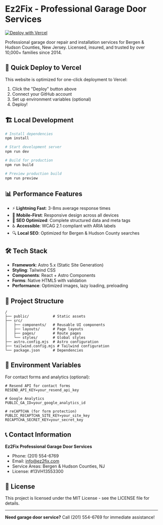 # Ez2Fix - Professional Garage Door Services

[![Deploy with Vercel](https://vercel.com/button)](https://vercel.com/new/clone?repository-url=https%3A%2F%2Fgithub.com%2F[YOUR_USERNAME]%2Fez2fix-website)

Professional garage door repair and installation services for Bergen & Hudson Counties, New Jersey. Licensed, insured, and trusted by over 10,000+ families since 2014.

## 🚀 Quick Deploy to Vercel

This website is optimized for one-click deployment to Vercel:

1. Click the "Deploy" button above
2. Connect your GitHub account
3. Set up environment variables (optional)
4. Deploy!

## 🏗️ Local Development

```bash
# Install dependencies
npm install

# Start development server
npm run dev

# Build for production
npm run build

# Preview production build
npm run preview
```

## 📊 Performance Features

- ⚡ **Lightning Fast**: 3-8ms average response times
- 📱 **Mobile-First**: Responsive design across all devices  
- 🎯 **SEO Optimized**: Complete structured data and meta tags
- ♿ **Accessible**: WCAG 2.1 compliant with ARIA labels
- 🔍 **Local SEO**: Optimized for Bergen & Hudson County searches

## 🛠️ Tech Stack

- **Framework**: Astro 5.x (Static Site Generation)
- **Styling**: Tailwind CSS
- **Components**: React + Astro Components
- **Forms**: Native HTML5 with validation
- **Performance**: Optimized images, lazy loading, preloading

## 📁 Project Structure

```
/
├── public/           # Static assets
├── src/
│   ├── components/   # Reusable UI components
│   ├── layouts/      # Page layouts
│   ├── pages/        # Route pages
│   └── styles/       # Global styles
├── astro.config.mjs  # Astro configuration
├── tailwind.config.mjs # Tailwind configuration
└── package.json      # Dependencies
```

## 🔧 Environment Variables

For contact forms and analytics (optional):

```env
# Resend API for contact forms
RESEND_API_KEY=your_resend_api_key

# Google Analytics
PUBLIC_GA_ID=your_google_analytics_id

# reCAPTCHA (for form protection)
PUBLIC_RECAPTCHA_SITE_KEY=your_site_key
RECAPTCHA_SECRET_KEY=your_secret_key
```

## 📞 Contact Information

**Ez2Fix Professional Garage Door Services**
- Phone: (201) 554-6769
- Email: info@ez2fix.com
- Service Areas: Bergen & Hudson Counties, NJ
- License: #13VH13553300

## 📝 License

This project is licensed under the MIT License - see the LICENSE file for details.

---

**Need garage door service?** Call (201) 554-6769 for immediate assistance!